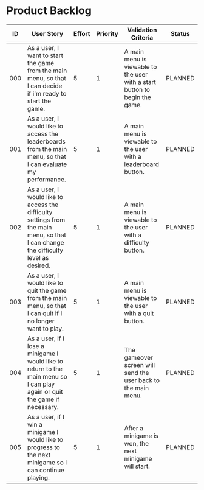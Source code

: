 # Product Backlog

| ID | User Story | Effort | Priority | Validation Criteria | Status |
|----|------------|--------|----------|---------------------|--------|
| 000 | As a user, I want to start the game from the main menu, so that I can decide if i'm ready to start the game. | 5 | 1 | A main menu is viewable to the user with a start button to begin the game. | PLANNED |
| 001 | As a user, I would like to access the leaderboards from the main menu, so that I can evaluate my performance. | 5 | 1 | A main menu is viewable to the user with a leaderboard button. | PLANNED |
| 002 | As a user, I would like to access the difficulty settings from the main menu, so that I can change the difficulty level as desired. | 5 | 1 | A main menu is viewable to the user with a difficulty button. | PLANNED |
| 003 | As a user, I would like to quit the game from the main menu, so that I can quit if I no longer want to play. | 5 | 1 | A main menu is viewable to the user with a quit button. | PLANNED |
| 004 | As a user, if I lose a minigame I would like to return to the main menu so I can play again or quit the game if necessary. | 5 | 1 | The gameover screen will send the user back to the main menu. | PLANNED |
| 005 | As a user, if I win a minigame I would like to progress to the next minigame so I can continue playing. | 5 | 1 | After a minigame is won, the next minigame will start. | PLANNED |
